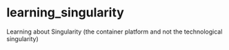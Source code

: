 # learning_singularity
Learning about Singularity (the container platform and not the technological singularity)
